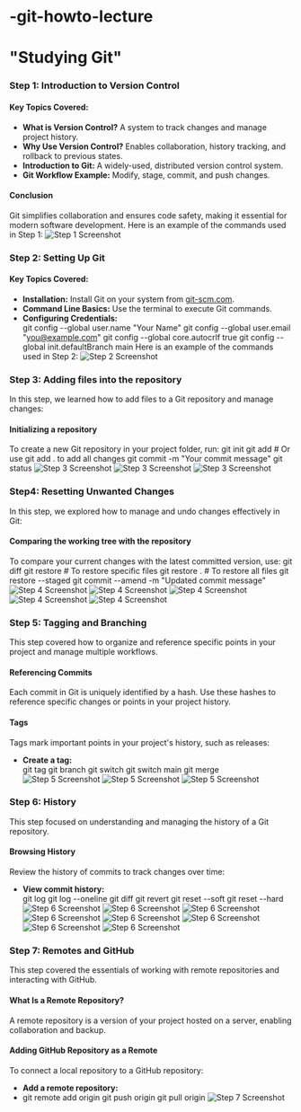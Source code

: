 # -git-howto-lecture
# "Studying Git"

### Step 1: Introduction to Version Control

#### Key Topics Covered:
- **What is Version Control?** A system to track changes and manage project history.
- **Why Use Version Control?** Enables collaboration, history tracking, and rollback to previous states.
- **Introduction to Git:** A widely-used, distributed version control system.
- **Git Workflow Example:** Modify, stage, commit, and push changes.

#### Conclusion
Git simplifies collaboration and ensures code safety, making it essential for modern software development.
Here is an example of the commands used in Step 1:
![Step 1 Screenshot](screenshots/step1.png)

### Step 2: Setting Up Git

#### Key Topics Covered:
- **Installation:** Install Git on your system from [git-scm.com](https://git-scm.com).
- **Command Line Basics:** Use the terminal to execute Git commands.
- **Configuring Credentials:**  
git config --global user.name "Your Name" git config --global user.email "you@example.com"
git config --global core.autocrlf true git config --global init.defaultBranch main
Here is an example of the commands used in Step 2:
![Step 2 Screenshot](screenshots/step2.config.png)

### Step 3: Adding files into the repository

In this step, we learned how to add files to a Git repository and manage changes:

#### Initializing a repository
To create a new Git repository in your project folder, run:
git init
git add <file-name> # Or use git add . to add all changes
git commit -m "Your commit message"
git status
![Step 3 Screenshot](screenshots/step3.init.png)
![Step 3 Screenshot](screenshots/step4.hello.png)
![Step 3 Screenshot](screenshots/step5.add.png)

### Step4: Resetting Unwanted Changes

In this step, we explored how to manage and undo changes effectively in Git:

#### Comparing the working tree with the repository
To compare your current changes with the latest committed version, use:
git diff
git restore <file-name> # To restore specific files git restore . # To restore all files
git restore --staged <file-name>
git commit --amend -m "Updated commit message"
![Step 4 Screenshot](screenshots/step6.png)
![Step 4 Screenshot](screenshots/step6.1.png)
![Step 4 Screenshot](screenshots/step6.2.png)
![Step 4 Screenshot](screenshots/step6.3.png)
![Step 4 Screenshot](screenshots/step6.4png)
### Step 5: Tagging and Branching

This step covered how to organize and reference specific points in your project and manage multiple workflows.

#### Referencing Commits
Each commit in Git is uniquely identified by a hash. Use these hashes to reference specific changes or points in your project history.

#### Tags
Tags mark important points in your project's history, such as releases:
- **Create a tag:**  
git tag <tag-name>
git branch <branch-name>
git switch <branch-name>
git switch main
git merge <branch-name>
![Step 5 Screenshot](screenshots/step7.tagging.png)
![Step 5 Screenshot](screenshots/step7.1png)
![Step 5 Screenshot](screenshots/step7.2png)

### Step 6: History

This step focused on understanding and managing the history of a Git repository.

#### Browsing History
Review the history of commits to track changes over time:
- **View commit history:**  
git log
git log --oneline
git diff
git revert <commit-hash>
git reset --soft <commit-hash>
git reset --hard <commit-hash>
![Step 6 Screenshot](screenshots/step8.png)
![Step 6 Screenshot](screenshots/step8.1png)
![Step 6 Screenshot](screenshots/step8.2png)
![Step 6 Screenshot](screenshots/step8.3png)
![Step 6 Screenshot](screenshots/step8.4png)
![Step 6 Screenshot](screenshots/step8.5png)
![Step 6 Screenshot](screenshots/step8.6png)
![Step 6 Screenshot](screenshots/step8.7png)




### Step 7: Remotes and GitHub

This step covered the essentials of working with remote repositories and interacting with GitHub.

#### What Is a Remote Repository?
A remote repository is a version of your project hosted on a server, enabling collaboration and backup.

#### Adding GitHub Repository as a Remote
To connect a local repository to a GitHub repository:
- **Add a remote repository:**
- git remote add origin <repository-URL>
git push origin <branch-name>
git pull origin <branch-name>
![Step 7 Screenshot](screenshots/step8.8png)




